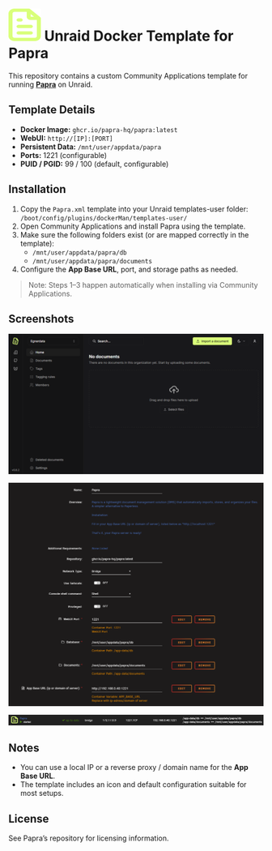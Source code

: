<h1>
  <img src="https://raw.githubusercontent.com/egnerdata/unraid-docker-templates/main/icons/papra.png" width="64" height="64" alt="Papra Icon" />
  Unraid Docker Template for Papra
</h1>

This repository contains a custom Community Applications template for running **[Papra](https://github.com/papra-hq/papra)** on Unraid.

## Template Details

- **Docker Image:** `ghcr.io/papra-hq/papra:latest`
- **WebUI:** `http://[IP]:[PORT]`
- **Persistent Data:** `/mnt/user/appdata/papra`
- **Ports:** 1221 (configurable)
- **PUID / PGID:** 99 / 100 (default, configurable)

## Installation

1. Copy the `Papra.xml` template into your Unraid templates-user folder:  
   `/boot/config/plugins/dockerMan/templates-user/`
2. Open Community Applications and install Papra using the template.
3. Make sure the following folders exist (or are mapped correctly in the template):
   - `/mnt/user/appdata/papra/db`
   - `/mnt/user/appdata/papra/documents`
4. Configure the **App Base URL**, port, and storage paths as needed.

> Note: Steps 1–3 happen automatically when installing via Community Applications.

## Screenshots

![Papra dashboard](https://raw.githubusercontent.com/egnerdata/unraid-docker-templates/main/screenshots/papra-unraid_1.png)

![Papra container settings](https://raw.githubusercontent.com/egnerdata/unraid-docker-templates/main/screenshots/papra-unraid_2.png)

![Papra container](https://raw.githubusercontent.com/egnerdata/unraid-docker-templates/main/screenshots/papra-unraid_3.png)

## Notes

- You can use a local IP or a reverse proxy / domain name for the **App Base URL**.
- The template includes an icon and default configuration suitable for most setups.

## License

See Papra’s repository for licensing information.
